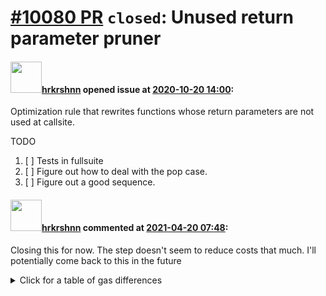 # [\#10080 PR](https://github.com/ethereum/solidity/pull/10080) `closed`: Unused return parameter pruner

#### <img src="https://avatars.githubusercontent.com/u/13174375?u=52d702cb6bec53b561afa293cf9cd53ef7a63924&v=4" width="50">[hrkrshnn](https://github.com/hrkrshnn) opened issue at [2020-10-20 14:00](https://github.com/ethereum/solidity/pull/10080):

Optimization rule that rewrites functions whose return parameters are not used at callsite.

TODO
1. [ ] Tests in fullsuite
2. [ ] Figure out how to deal with the pop case.
3. [ ] Figure out a good sequence.

#### <img src="https://avatars.githubusercontent.com/u/13174375?u=52d702cb6bec53b561afa293cf9cd53ef7a63924&v=4" width="50">[hrkrshnn](https://github.com/hrkrshnn) commented at [2021-04-20 07:48](https://github.com/ethereum/solidity/pull/10080#issuecomment-823058230):

Closing this for now. The step doesn't seem to reduce costs that much. I'll potentially come back to this in the future

<details><summary>Click for a table of gas differences</summary>

| file name | IR-Opti | Legacy-Opti | Legacy|
|-----------|---------|-------------|-------|
| interface_inheritance_conversions.sol |     18.709% |      0.000% |      0.000% |
| abiEncoderV1/abi_decode_v2_storage.sol |      0.037% |      0.000% |      0.000% |
| abiEncoderV1/abi_encode_calldata_slice.sol |      0.415% |      0.000% |      0.000% |
| abiEncoderV1/struct/struct_storage_ptr.sol |      0.086% |      0.000% |      0.000% |
| abiEncoderV2/abi_encode_calldata_slice.sol |      0.415% |      0.000% |      0.000% |
| abiEncoderV2/abi_encode_v2.sol |      0.062% |      0.000% |      0.000% |
| abiEncoderV2/abi_encode_v2_in_function_inherited_in_v1_contract.sol |      6.860% |      0.000% |      0.000% |
| abiEncoderV2/abi_encode_v2_in_modifier_used_in_v1_contract.sol |      9.042% |      0.000% |      0.000% |
| abiEncoderV2/storage_array_encoding.sol |      0.051% |      0.000% |      0.000% |
| abiEncoderV2/calldata_array.sol |      0.060% |      0.000% |      0.000% |
| abiencodedecode/abi_decode_simple_storage.sol |      0.055% |      0.000% |      0.000% |
| array/arrays_complex_from_and_to_storage.sol |      0.036% |      0.000% |      0.000% |
| array/byte_array_storage_layout.sol |      0.053% |      0.000% |      0.000% |
| array/byte_array_transitional_2.sol |      0.011% |      0.000% |      0.000% |
| array/bytes_length_member.sol |      0.069% |      0.000% |      0.000% |
| array/create_memory_array.sol |      0.047% |      0.000% |      0.000% |
| array/dynamic_array_cleanup.sol |      0.012% |      0.000% |      0.000% |
| array/fixed_array_cleanup.sol |      0.017% |      0.000% |      0.000% |
| array/fixed_arrays_as_return_type.sol |     12.468% |      0.000% |      0.000% |
| array/function_array_cross_calls.sol |      2.777% |      0.000% |      0.000% |
| array/reusing_memory.sol |      1.347% |      0.000% |      0.000% |
| array/dynamic_arrays_in_storage.sol |     -0.202% |      0.000% |      0.000% |
| array/dynamic_multi_array_cleanup.sol |     -0.937% |      0.000% |      0.000% |
| array/copying/array_copy_calldata_storage.sol |      0.012% |      0.000% |      0.000% |
| array/copying/array_copy_cleanup_uint128.sol |      0.099% |      0.000% |      0.000% |
| array/copying/array_copy_cleanup_uint40.sol |      0.030% |      0.000% |      0.000% |
| array/copying/array_copy_clear_storage.sol |      0.044% |      0.000% |      0.000% |
| array/copying/array_copy_clear_storage_packed.sol |      0.066% |      0.000% |      0.000% |
| array/copying/array_copy_different_packing.sol |      0.075% |      0.000% |      0.000% |
| array/copying/array_copy_storage_storage_different_base.sol |      0.030% |      0.000% |      0.000% |
| array/copying/array_copy_storage_storage_different_base_nested.sol |      0.037% |      0.000% |      0.000% |
| array/copying/array_copy_storage_storage_dynamic_dynamic.sol |      0.027% |      0.000% |      0.000% |
| array/copying/array_copy_storage_storage_static_dynamic.sol |      0.072% |      0.000% |      0.000% |
| array/copying/array_copy_storage_storage_static_static.sol |      0.061% |      0.000% |      0.000% |
| array/copying/array_copy_target_leftover.sol |      0.032% |      0.000% |      0.000% |
| array/copying/array_copy_target_leftover2.sol |      0.066% |      0.000% |      0.000% |
| array/copying/array_copy_target_simple.sol |      0.025% |      0.000% |      0.000% |
| array/copying/array_copy_target_simple_2.sol |      0.027% |      0.000% |      0.000% |
| array/copying/array_storage_multi_items_per_slot.sol |      0.075% |      0.000% |      0.000% |
| array/copying/arrays_from_and_to_storage.sol |      0.059% |      0.000% |      0.000% |
| array/copying/bytes_inside_mappings.sol |      0.053% |      0.000% |      0.000% |
| array/copying/bytes_storage_to_storage.sol |      0.019% |      0.000% |      0.000% |
| array/copying/calldata_array_dynamic_to_storage.sol |      0.067% |      0.000% |      0.000% |
| array/copying/copy_byte_array_in_struct_to_storage.sol |      0.041% |      0.000% |      0.000% |
| array/copying/copy_byte_array_to_storage.sol |      0.026% |      0.000% |      0.000% |
| array/copying/copy_function_storage_array.sol |      0.080% |      0.000% |      0.000% |
| array/copying/copy_removes_bytes_data.sol |      0.043% |      0.000% |      0.000% |
| array/copying/storage_memory_nested_bytes.sol |      0.036% |      0.000% |      0.000% |
| array/copying/storage_memory_packed_dyn.sol |      0.034% |      0.000% |      0.000% |
| array/copying/array_copy_including_array.sol |     -0.035% |      0.000% |      0.000% |
| array/copying/array_copy_nested_array.sol |     -0.004% |      0.000% |      0.000% |
| array/copying/array_copy_storage_storage_struct.sol |     -0.314% |      0.000% |      0.000% |
| array/copying/array_copy_storage_to_memory_nested.sol |     -0.074% |      0.000% |      0.000% |
| array/copying/array_nested_calldata_to_storage.sol |     -0.130% |      0.000% |      0.000% |
| array/copying/array_nested_memory_to_storage.sol |     -0.028% |      0.000% |      0.000% |
| array/copying/array_of_struct_calldata_to_storage.sol |     -0.001% |      0.000% |      0.000% |
| array/copying/array_of_struct_memory_to_storage.sol |     -0.001% |      0.000% |      0.000% |
| array/copying/array_of_structs_containing_arrays_calldata_to_storage.sol |     -0.126% |      0.000% |      0.000% |
| array/copying/array_of_structs_containing_arrays_memory_to_storage.sol |     -0.035% |      0.000% |      0.000% |
| array/copying/memory_dyn_2d_bytes_to_storage.sol |     -0.250% |      0.000% |      0.000% |
| array/copying/storage_memory_nested.sol |     -0.206% |      0.000% |      0.000% |
| array/copying/storage_memory_nested_from_pointer.sol |     -0.206% |      0.000% |      0.000% |
| array/copying/storage_memory_nested_struct.sol |     -0.148% |      0.000% |      0.000% |
| array/delete/bytes_delete_element.sol |      0.013% |      0.000% |      0.000% |
| array/delete/delete_storage_array_packed.sol |      0.070% |      0.000% |      0.000% |
| array/pop/array_pop_uint16_transition.sol |      0.013% |      0.000% |      0.000% |
| array/pop/array_pop_uint24_transition.sol |      0.019% |      0.000% |      0.000% |
| array/pop/byte_array_pop_copy_long.sol |      0.043% |      0.000% |      0.000% |
| array/pop/byte_array_pop_long_storage_empty.sol |      0.016% |      0.000% |      0.000% |
| array/pop/byte_array_pop_long_storage_empty_garbage_ref.sol |      0.024% |      0.000% |      0.000% |
| array/pop/byte_array_pop_masking_long.sol |      0.044% |      0.000% |      0.000% |
| array/pop/array_pop_array_transition.sol |      0.000% |      0.000% |      0.000% |
| array/push/array_push.sol |      0.050% |      0.000% |      0.000% |
| array/push/array_push_packed_array.sol |      0.063% |      0.000% |      0.000% |
| array/push/byte_array_push_transition.sol |      0.009% |      0.000% |      0.000% |
| array/push/push_no_args_bytes.sol |      0.017% |      0.000% |      0.000% |
| array/push/array_push_nested_from_calldata.sol |      0.004% |      0.000% |      0.000% |
| array/push/array_push_struct.sol |     -0.017% |      0.000% |      0.000% |
| array/push/array_push_struct_from_calldata.sol |     -0.015% |      0.000% |      0.000% |
| array/push/push_no_args_2d.sol |     -0.313% |      0.000% |      0.000% |
| array/concat/bytes_concat_different_types.sol |      0.000% |      0.000% |      0.000% |
| constructor/arrays_in_constructors.sol |      2.883% |      0.000% |      0.000% |
| constructor/bytes_in_constructors_packer.sol |      5.710% |      0.000% |      0.000% |
| constructor/no_callvalue_check.sol |      0.057% |      0.000% |      0.000% |
| functionCall/mapping_array_internal_argument.sol |     -0.017% |      0.000% |      0.000% |
| functionTypes/store_function.sol |     11.057% |      0.000% |      0.000% |
| immutable/multi_creation.sol |      1.590% |      0.000% |      0.000% |
| salted_create/salted_create.sol |      0.000% |      0.000% |      0.000% |
| salted_create/salted_create_with_value.sol |     11.335% |      0.000% |      0.000% |
| storage/packed_storage_structs_bytes.sol |      0.059% |      0.000% |      0.000% |
| structs/struct_containing_bytes_copy_and_delete.sol |      0.057% |      0.000% |      0.000% |
| structs/struct_copy.sol |      0.069% |      0.000% |      0.000% |
| structs/struct_copy_via_local.sol |     -2.976% |      0.000% |      0.000% |
| structs/struct_delete_storage_with_array.sol |      0.057% |      0.000% |      0.000% |
| structs/struct_delete_storage_with_arrays_small.sol |      0.060% |      0.000% |      0.000% |
| structs/struct_memory_to_storage_function_ptr.sol |      0.065% |      0.000% |      0.000% |
| structs/structs.sol |      0.055% |      0.000% |      0.000% |
| structs/memory_structs_nested_load.sol |      0.041% |      0.000% |      0.000% |
| structs/struct_delete_storage_nested_small.sol |     -0.148% |      0.000% |      0.000% |
| structs/calldata/calldata_struct_with_nested_array_to_storage.sol |      0.036% |      0.000% |      0.000% |
| structs/conversion/recursive_storage_memory.sol |      0.065% |      0.000% |      0.000% |
| various/staticcall_for_view_and_pure.sol |      0.000% |      0.000% |      0.000% |
| various/swap_in_storage_overwrite.sol |      0.070% |      0.000% |      0.000% |
| various/destructuring_assignment.sol |     -0.019% |      0.000% |      0.000% |
| various/skip_dynamic_types_for_structs.sol |      0.076% |      0.000% |      0.000% |
| viaYul/array_memory_index_access.sol |      0.042% |      0.000% |      0.000% |
| viaYul/array_storage_index_boundary_test.sol |      0.010% |      0.000% |      0.000% |
| viaYul/array_storage_length_access.sol |      0.002% |      0.000% |      0.000% |
| viaYul/array_storage_push_empty.sol |     -1.113% |      0.000% |      0.000% |
| viaYul/array_storage_push_empty_length_address.sol |      0.002% |      0.000% |      0.000% |
| viaYul/array_storage_push_pop.sol |      0.001% |      0.000% |      0.000% |
| viaYul/array_storage_index_access.sol |     -0.249% |      0.000% |      0.000% |
| viaYul/array_storage_index_zeroed_test.sol |     -5.096% |      0.000% |      0.000% |
| externalContracts/deposit_contract.sol |      0.650% |      0.000% |      0.000% |
| externalContracts/snark.sol |     -0.677% |      0.000% |      0.000% |
| inheritance/address_overload_resolution.sol |     14.062% |      0.000% |      0.000% |
| inheritance/inherited_function_calldata_calldata_interface.sol |     13.440% |      0.000% |      0.000% |
| inheritance/inherited_function_calldata_memory_interface.sol |     12.222% |      0.000% |      0.000% |

</detail>

#### <img src="https://avatars.githubusercontent.com/u/9073706?v=4" width="50">[chriseth](https://github.com/chriseth) commented at [2021-04-20 08:57](https://github.com/ethereum/solidity/pull/10080#issuecomment-823107456):

Do you think it may be more useful in combination with https://github.com/ethereum/solidity/pull/11246 ?

#### <img src="https://avatars.githubusercontent.com/u/13174375?u=52d702cb6bec53b561afa293cf9cd53ef7a63924&v=4" width="50">[hrkrshnn](https://github.com/hrkrshnn) commented at [2021-04-22 08:02](https://github.com/ethereum/solidity/pull/10080#issuecomment-824631202):

> Do you think it may be more useful in combination with #11246 ?

I don't think it should help. But I will rebase and check the costs again once it's merged.


-------------------------------------------------------------------------------



[Export of Github issue for [ethereum/solidity](https://github.com/ethereum/solidity). Generated on 2024.12.15 at 06:45:24.]
